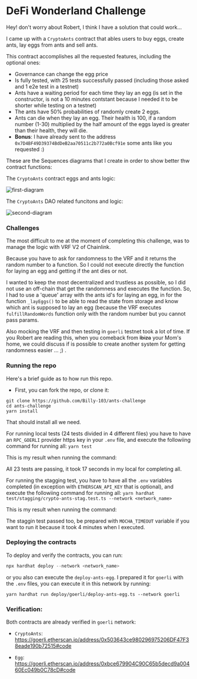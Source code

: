 # DeFi Wonderland Challenge

Hey! don't worry about Robert, I think I have a solution that could work...

I came up with a `CryptoAnts` contract that ables users to buy eggs, create ants, lay eggs from ants and sell ants.

This contract accomplishes all the requested features, including the optional ones:

- Governance can change the egg price
- Is fully tested, with 25 tests successfully passed (including those asked and 1 e2e test in a testnet)
- Ants have a waiting period for each time they lay an egg (is set in the constructor, is not a 10 minutes contstant because I needed it to be shorter while testing on a testnet)
- The ants have 50% probabilities of randomly create 2 eggs.
- Ants can die when they lay an egg. Their health is 100, if a random number (1-30) multiplied by the half amount of the eggs layed is greater than their health, they will die.
- **Bonus**: I have already sent to the address `0x7D4BF49D39374BdDeB2aa70511c2b772a0Bcf91e` some ants like you requested :)

These are the Sequences diagrams that I create in order to show better thw contract functions:

The `CryptoAnts` contract eggs and ants logic:

![first-diagram](https://user-images.githubusercontent.com/71539596/188253430-31efcc66-0569-4c13-b925-ffa6975c68a5.png)

The `CryptoAnts` DAO related funcitons and logic:

![second-diagram](https://user-images.githubusercontent.com/71539596/188253419-706db382-713a-458a-9e9b-dad6467d5ac0.png)

### Challenges

The most difficult to me at the moment of completing this challenge, was to manage the logic with VRF V2 of Chainlink.

Because you have to ask for randomness to the VRF and it returns the random number to a function. So I could not execute directly the function for laying an egg and getting if the ant dies or not.

I wanted to keep the most decentralized and trustless as possible, so I did not use an off-chain that get the randomness and executes the function.
So, I had to use a 'queue' array with the ants id's for laying an egg, in for the function `_layEggs()` to be able to read the state from storage and know which ant is supposed to lay an egg (because the VRF executes `fulfillRandomWords` function only with the random number but you cannot pass params.

Also mocking the VRF and then testing in `goerli` testnet took a lot of time. If you Robert are reading this, when you comeback from ~~Ibiza~~ your Mom's home, we could discuss if is possible to create another system for getting randomness easier ... ;) .

### Running the repo

Here's a brief guide as to how run this repo.

- First, you can fork the repo, or clone it:

```
git clone https://github.com/Billy-103/ants-challenge
cd ants-challenge
yarn install
```

That should install all we need.

For running local tests (24 tests divided in 4 different files) you have to have an `RPC_GOERLI` provider https key in your `.env` file, and execute the followiing command for running all:
`yarn test`

This is my result when running the command:

All 23 tests are passing, it took 17 seconds in my local for completing all.

For running the stagging test, you have to have all the `.env` variables completed (in exception with `ETHERSCAN_API_KEY` that is optional),
and execute the followiing command for running all:
`yarn hardhat test/stagging/crypto-ants-stag.test.ts --network <network_name>`

This is my result when running the command:

The staggin test passed too, be prepared with `MOCHA_TIMEOUT` variable if you want to run it because it took 4 minutes when I executed.

### Deploying the contracts

To deploy and verify the contracts, you can run:

```jsx
npx hardhat deploy --network <network_name>
```

or you also can execute the `deploy-ants-egg`. I prepared it for `goerli` with the `.env` files, you can execute it in this network by running:

`yarn hardhat run deploy/goerli/deploy-ants-egg.ts --network goerli`

### Verification:

Both contracts are already verified in `goerli` network:

- `CryptoAnts`: https://goerli.etherscan.io/address/0x503643ce980296975206DF47F38eade190b72515#code

- `Egg`: https://goerli.etherscan.io/address/0xbce679904C90C65b5decd9a00460Ec049b0C78cD#code
